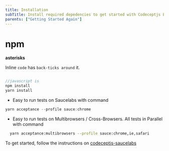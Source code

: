 ```yaml
---
title: Installation
subTitle: Install required depedencies to get started with Codeceptjs BDD framework.
parents: ["Getting Started Again"]
---
```


# npm

**asterisks**


Inline `code` has `back-ticks around` it.

```js

//javascript is
npm install
yarn install

```

* Easy to run tests on Saucelabs with command 

```js
yarn acceptance --profile sauce:chrome
```

* Easy to run tests on Multibrowsers / Cross-Browsers. All tests in Parallel with command 

```bash
  yarn acceptance:multibrowsers --profile sauce:chrome,ie,safari
```

To get started, follow the instructions on [codeceptjs-saucelabs](https://github.com/gkushang/codeceptjs-e2e/tree/master/packages/codeceptjs-saucelabs)


